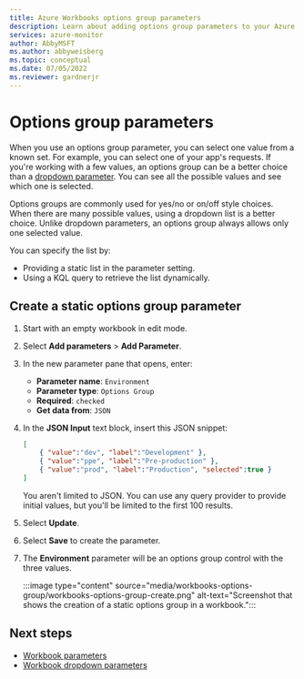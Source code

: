 ```yaml
---
title: Azure Workbooks options group parameters
description: Learn about adding options group parameters to your Azure workbook.
services: azure-monitor
author: AbbyMSFT
ms.author: abbyweisberg
ms.topic: conceptual
ms.date: 07/05/2022
ms.reviewer: gardnerjr
---
```


# Options group parameters

When you use an options group parameter, you can select one value from a known set. For example, you can select one of your app's requests. If you're working with a few values, an options group can be a better choice than a [dropdown parameter](workbooks-dropdowns.md). You can see all the possible values and see which one is selected.

Options groups are commonly used for yes/no or on/off style choices. When there are many possible values, using a dropdown list is a better choice. Unlike dropdown parameters, an options group always allows only one selected value.

You can specify the list by:

- Providing a static list in the parameter setting.
- Using a KQL query to retrieve the list dynamically.

## Create a static options group parameter

1. Start with an empty workbook in edit mode.
1. Select **Add parameters** > **Add Parameter**.
1. In the new parameter pane that opens, enter:
    - **Parameter name**: `Environment`
    - **Parameter type**: `Options Group`
    - **Required**: `checked`
    - **Get data from**: `JSON`
1. In the **JSON Input** text block, insert this JSON snippet:

    ```json
    [
        { "value":"dev", "label":"Development" },
        { "value":"ppe", "label":"Pre-production" },
        { "value":"prod", "label":"Production", "selected":true }
    ]
    ```

    You aren't limited to JSON. You can use any query provider to provide initial values, but you'll be limited to the first 100 results.
1. Select **Update**.
1. Select **Save** to create the parameter.
1. The **Environment** parameter will be an options group control with the three values.

   :::image type="content" source="media/workbooks-options-group/workbooks-options-group-create.png" alt-text="Screenshot that shows the creation of a static options group in a workbook.":::

## Next steps

- [Workbook parameters](workbooks-parameters.md)
- [Workbook dropdown parameters](workbooks-dropdowns.md)
